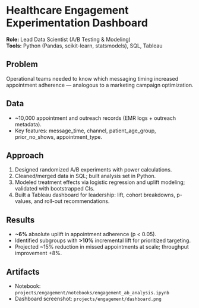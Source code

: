 # Healthcare Engagement Experimentation Dashboard

**Role:** Lead Data Scientist (A/B Testing & Modeling)  
**Tools:** Python (Pandas, scikit-learn, statsmodels), SQL, Tableau

## Problem
Operational teams needed to know which messaging timing increased appointment adherence — analogous to a marketing campaign optimization.

## Data
- ~10,000 appointment and outreach records (EMR logs + outreach metadata).  
- Key features: message_time, channel, patient_age_group, prior_no_shows, appointment_type.

## Approach
1. Designed randomized A/B experiments with power calculations.  
2. Cleaned/merged data in SQL; built analysis set in Python.  
3. Modeled treatment effects via logistic regression and uplift modeling; validated with bootstrapped CIs.  
4. Built a Tableau dashboard for leadership: lift, cohort breakdowns, p-values, and roll-out recommendations.

## Results
- **~6%** absolute uplift in appointment adherence (p < 0.05).  
- Identified subgroups with **>10%** incremental lift for prioritized targeting.  
- Projected ~15% reduction in missed appointments at scale; throughput improvement +8%.

## Artifacts
- Notebook: `projects/engagement/notebooks/engagement_ab_analysis.ipynb`  
- Dashboard screenshot: `projects/engagement/dashboard.png`
